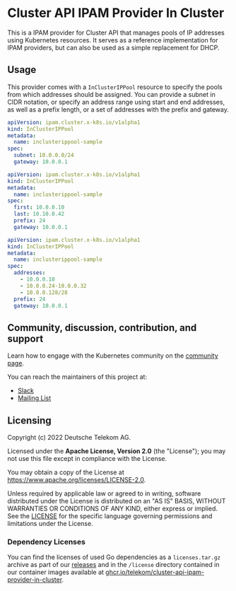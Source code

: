 # Cluster API IPAM Provider In Cluster

This is a IPAM provider for Cluster API that manages pools of IP addresses using Kubernetes resources. It serves as a reference implementation for IPAM providers, but can also be used as a simple replacement for DHCP.

## Usage

This provider comes with a `InClusterIPPool` resource to specify the pools from which addresses should be assigned. You can provide a subnet in CIDR notation, or specify an address range using start and end addresses, as well as a prefix length, or a set of addresses with the prefix and gateway.

```yaml
apiVersion: ipam.cluster.x-k8s.io/v1alpha1
kind: InClusterIPPool
metadata:
  name: inclusterippool-sample
spec:
  subnet: 10.0.0.0/24
  gateway: 10.0.0.1
```

```yaml
apiVersion: ipam.cluster.x-k8s.io/v1alpha1
kind: InClusterIPPool
metadata:
  name: inclusterippool-sample
spec:
  first: 10.0.0.10
  last: 10.10.0.42
  prefix: 24
  gateway: 10.0.0.1
```

```yaml
apiVersion: ipam.cluster.x-k8s.io/v1alpha1
kind: InClusterIPPool
metadata:
  name: inclusterippool-sample
spec:
  addresses:
    - 10.0.0.10
    - 10.0.0.24-10.0.0.32
    - 10.0.0.128/28
  prefix: 24
  gateway: 10.0.0.1
```

## Community, discussion, contribution, and support

Learn how to engage with the Kubernetes community on the [community page](http://kubernetes.io/community/).

You can reach the maintainers of this project at:

- [Slack](https://slack.k8s.io/)
- [Mailing List](https://groups.google.com/a/kubernetes.io/g/dev)

## Licensing

Copyright (c) 2022 Deutsche Telekom AG.

Licensed under the **Apache License, Version 2.0** (the "License"); you may not use this file except in compliance with the License.

You may obtain a copy of the License at https://www.apache.org/licenses/LICENSE-2.0.

Unless required by applicable law or agreed to in writing, software distributed under the License is distributed on an "AS IS" BASIS, WITHOUT WARRANTIES OR CONDITIONS OF ANY KIND, either express or implied. See the [LICENSE](./LICENSE) for the specific language governing permissions and limitations under the License.

### Dependency Licenses

You can find the licenses of used Go dependencies as a `licenses.tar.gz` archive as part of our [releases](https://github.com/kubernetes-sigs/cluster-api-ipam-provider-in-cluster/releases) and in the `/license` directory contained in our container images available at [ghcr.io/telekom/cluster-api-ipam-provider-in-cluster](https://ghcr.io/telekom/cluster-api-ipam-provider-in-cluster).
